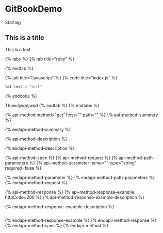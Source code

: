 # GitBookDemo

Starting

## This is a title

This is a test

{% tabs %}
{% tab title="ruby" %}

{% endtab %}

{% tab title="Javascript" %}
{% code title="index.js" %}
```javascript
let test = "test"
```
{% endcode %}

Thowdjwodjwod
{% endtab %}
{% endtabs %}

{% api-method method="get" host="" path="" %}
{% api-method-summary %}

{% endapi-method-summary %}

{% api-method-description %}

{% endapi-method-description %}

{% api-method-spec %}
{% api-method-request %}
{% api-method-path-parameters %}
{% api-method-parameter name="" type="string" required=false %}

{% endapi-method-parameter %}
{% endapi-method-path-parameters %}
{% endapi-method-request %}

{% api-method-response %}
{% api-method-response-example httpCode=200 %}
{% api-method-response-example-description %}

{% endapi-method-response-example-description %}

```

```
{% endapi-method-response-example %}
{% endapi-method-response %}
{% endapi-method-spec %}
{% endapi-method %}

